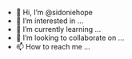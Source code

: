 - 👋 Hi, I’m @sidoniehope
- 👀 I’m interested in ...
- 🌱 I’m currently learning ...
- 💞️ I’m looking to collaborate on ...
- 📫 How to reach me ...

<!---
sidoniehope/sidoniehope is a ✨ special ✨ repository because its `README.md` (this file) appears on your GitHub profile.
You can click the Preview link to take a look at your changes.
--->
